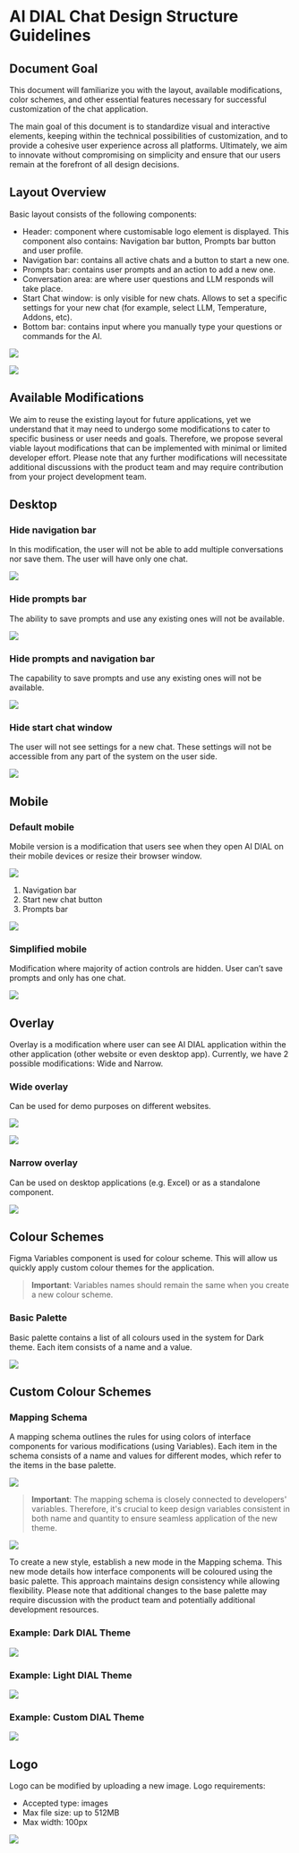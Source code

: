 # AI DIAL Chat Design Structure Guidelines

## Document Goal

This document will familiarize you with the layout, available modifications, color schemes, and other essential features necessary for successful customization of the chat application.

The main goal of this document is to standardize visual and interactive elements, keeping within the technical possibilities of customization, and to provide a cohesive user experience across all platforms. 
Ultimately, we aim to innovate without compromising on simplicity and ensure that our users remain at the forefront of all design decisions.

## Layout Overview

Basic layout consists of the following components:

* Header: component where customisable logo element is displayed. This component also contains: Navigation bar button, Prompts bar button and user profile.
* Navigation bar: contains all active chats and a button to start a new one.
* Prompts bar: contains user prompts and an action to add a new one.
* Conversation area: are where user questions and LLM responds will take place.
* Start Chat window: is only visible for new chats. Allows to set a specific settings for your new chat (for example, select LLM, Temperature, Addons, etc).
* Bottom bar: contains input where you manually type your questions or commands for the AI.

![](./img/Layout-scheme.png)

![](./img/Layout-design.png)

## Available Modifications

We aim to reuse the existing layout for future applications, yet we understand that it may need to undergo some modifications to cater to specific business or user needs and goals. 
Therefore, we propose several viable layout modifications that can be implemented with minimal or limited developer effort. 
Please note that any further modifications will necessitate additional discussions with the product team and may require contribution from your project development team.

## Desktop

### Hide navigation bar

In this modification, the user will not be able to add multiple conversations nor save them. The user will have only one chat.

![](./img/Layout-scheme2.png)

### Hide prompts bar

The ability to save prompts and use any existing ones will not be available.

![](./img/Layout-scheme3.png)

### Hide prompts and navigation bar

The capability to save prompts and use any existing ones will not be available.

![](./img/Layout-scheme4.png)

### Hide start chat window

The user will not see settings for a new chat. These settings will not be accessible from any part of the system on the user side.

![](./img/Layout-scheme5.png)

## Mobile

### Default mobile

Mobile version is a modification that users see when they open AI DIAL on their mobile devices or resize their browser window.

![](./img/header.png)

1. Navigation bar
2. Start new chat button
3. Prompts bar

![](./img/mobile.png)

### Simplified mobile

Modification where majority of action controls are hidden. User can’t save prompts and only has one chat. 

![](./img/simpl-mobile.png)

## Overlay

Overlay is a modification where user can see AI DIAL application within the other application (other website or even desktop app).
Currently, we have 2 possible modifications: Wide and Narrow.

### Wide overlay

Can be used for demo purposes on different websites.

![](./img/wide-overlay.png)

![](./img/wide-overlay2.png)

### Narrow overlay

Can be used on desktop applications (e.g. Excel) or as a standalone component.

![](./img/narrow-overlay.png)

## Colour Schemes

Figma Variables component is used for colour scheme. This will allow us quickly apply custom colour themes for the application. 

> **Important**: Variables names should remain the same when you create a new colour scheme.

### Basic Palette

Basic palette contains a list of all colours used in the system for Dark theme. Each item consists of a name and a value.

![](./img/basic-palette.png)

## Custom Colour Schemes

### Mapping Schema

A mapping schema outlines the rules for using colors of interface components for various modifications (using Variables). 
Each item in the schema consists of a name and values for different modes, which refer to the items in the base palette.

![](./img/mapping-schema.png)

> **Important**: The mapping schema is closely connected to developers' variables. Therefore, it's crucial to keep design variables consistent in both name and quantity to ensure seamless application of the new theme.

![](./img/mapping-schema2.png)

To create a new style, establish a new mode in the Mapping schema. This new mode details how interface components will be coloured using the basic palette.
This approach maintains design consistency while allowing flexibility.
Please note that additional changes to the base palette may require discussion with the product team and potentially additional development resources.

### Example: Dark DIAL Theme

![](./img/example-dak.png)

### Example: Light DIAL Theme

![](./img/example-light.png)

### Example: Custom DIAL Theme

![](./img/example-custom.png)

## Logo

Logo can be modified by uploading a new image.
Logo requirements:
* Accepted type: images
* Max file size: up to 512MB
* Max width: 100px 

![](./img/example-logo.png)

